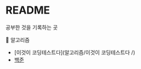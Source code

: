 # README

공부한 것을 기록하는 곳

:triangular_flag_on_post: 알고리즘

- [이것이 코딩테스트다](알고리즘/이것이 코딩테스트다 /)
- [백준](알고리즘/백준)

